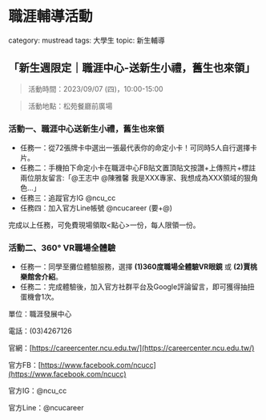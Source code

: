 # 職涯輔導活動

category: mustread
tags: 大學生
topic: 新生輔導

## 「新生週限定｜職涯中心-送新生小禮，舊生也來領」

> 活動時間：2023/09/07 (四)，10:00-15:00
> 

> 活動地點：松苑餐廳前廣場
> 

### 活動一、職涯中心送新生小禮，舊生也來領

- 任務一：從72張牌卡中選出一張最代表你的命定小卡！可同時5人自行選擇卡片。
- 任務二：手機拍下命定小卡在職涯中心FB貼文置頂貼文按讚+上傳照片+標註兩位朋友留言:「@王志中 @陳雅馨 我是XXX專家、我想成為XXX領域的狠角色...」
- 任務三：追蹤官方IG @ncu_cc
- 任務四：加入官方Line帳號 @ncucareer (要+@)

完成以上任務，可免費現場領取<點心>一份，每人限領一份。

### 活動二、360° VR職場全體驗

- 任務一：同學至攤位體驗服務，選擇 **(1)360度職場全體驗VR眼鏡** 或 **(2)賈桃樂館舍介紹**。
- 任務二：完成體驗後，加入官方社群平台及Google評論留言，即可獲得抽扭蛋機會1次。

單位：職涯發展中心

電話：(03)4267126

官網：[https://careercenter.ncu.edu.tw/](https://careercenter.ncu.edu.tw/)

官方FB：[https://www.facebook.com/ncucc](https://www.facebook.com/ncucc)

官方IG：@ncu_cc

官方Line：@ncucareer
